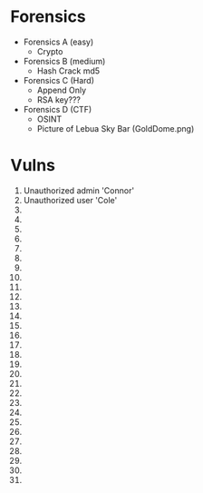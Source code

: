 # Forensics

- Forensics A (easy)
  - Crypto
- Forensics B (medium)
  - Hash Crack md5
- Forensics C (Hard)
  - Append Only
  - RSA key???
- Forensics D (CTF)
  - OSINT
  - Picture of Lebua Sky Bar (GoldDome.png)

# Vulns

1. Unauthorized admin 'Connor'
2. Unauthorized user 'Cole'
3. 
4. 
5. 
6. 
7. 
8. 
9. 
10. 
11. 
12. 
13. 
14. 
15. 
16. 
17. 
18. 
19. 
20. 
21. 
22. 
23. 
24. 
25. 
26. 
27. 
28. 
29. 
30. 
31. 


